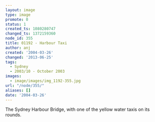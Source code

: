 ```yaml
---
layout: image
type: image
promote: 0
status: 1
created_ts: 1080280747
changed_ts: 1372159360
node_id: 355
title: 01192 - Harbour Taxi
author: anj
created: '2004-03-26'
changed: '2013-06-25'
tags:
  - Sydney
  - 2003/10 - October 2003
images:
  - image/images/img_1192-355.jpg
url: "/node/355/"
aliases: []
date: '2004-03-26'
---
```

The Sydney Harbour Bridge, with one of the yellow water taxis on its rounds.
